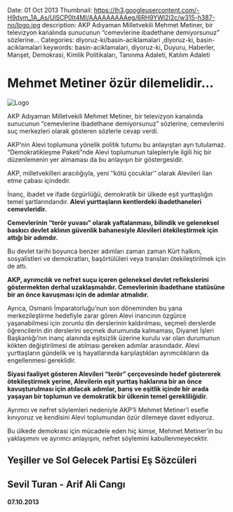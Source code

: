 Date: 01 Oct 2013
Thumbnail: https://lh3.googleusercontent.com/-H9dvm_1A_As/UlSCP0It4MI/AAAAAAAAAeg/6RH9YWl2I2c/w315-h387-no/logo.jpg
description: AKP Adıyaman Milletvekili Mehmet Metiner, bir televizyon kanalında sunucunun “cemevlerine ibadethane demiyorsunuz” sözlerine...
Categories: diyoruz-ki/basin-aciklamalari ,diyoruz-ki, basin-aciklamalari
keywords: basin-aciklamalari, diyoruz-ki, Duyuru, Haberler, Manşet, Demokrasi, Kimlik Politikaları, Tanınma Adaleti, Katılım Adaleti


# Mehmet Metiner özür dilemelidir…

![Logo](https://lh3.googleusercontent.com/-H9dvm_1A_As/UlSCP0It4MI/AAAAAAAAAeg/6RH9YWl2I2c/w315-h387-no/logo.jpg)

AKP Adıyaman Milletvekili Mehmet Metiner, bir televizyon kanalında sunucunun “cemevlerine ibadethane demiyorsunuz” sözlerine, cemevlerini suç merkezleri olarak gösteren sözlerle cevap verdi.

AKP’nin Alevi toplumuna yönelik politik tutumu bu anlayıştan ayrı tutulamaz. “Demokratikleşme Paketi”nde Alevi toplumunun talepleriyle ilgili hiç bir düzenlemenin yer almaması da bu anlayışın bir göstergesidir.

AKP, milletvekilleri aracılığıyla, yeni ‘‘kötü çocuklar’’ olarak Alevileri ilan etme çabası içindedir.

İnanç, ibadet ve ifade özgürlüğü, demokratik bir ülkede eşit yurttaşlığın temel şartlarındandır. **Alevi yurttaşların kentlerdeki ibadethaneleri cemevleridir.**

**Cemevlerinin “terör yuvası” olarak yaftalanması, bilindik ve geleneksel baskıcı devlet aklının güvenlik bahanesiyle Alevileri ötekileştirmek için attığı bir adımdır.**

Bu devlet tarihi boyunca benzer adımları zaman zaman Kürt halkını, sosyalistleri ve demokratları, başörtülüleri veya transları ötekileştirilmek için de attı.

**AKP, ayrımcılık ve nefret suçu içeren geleneksel devlet reflekslerini göstermekten derhal uzaklaşmalıdır. Cemevlerinin ibadethane statüsüne bir an önce kavuşması için de adımlar atmalıdır.**

Ayrıca, Osmanlı İmparatorluğu’nun son döneminden bu yana merkezileştirme hedefiyle zarar gören Alevi inancının özgürce yaşanabilmesi için zorunlu din derslerinin kaldırılması, seçmeli derslerde öğrencilerin din derslerini seçmek durumunda kalmaması, Diyanet İşleri Başkanlığı’nın inanç alanında eşitsizlik üzerine kurulu var olan durumunun kökten değiştirilmesi de atılması gereken adımlar arasındadır. Alevi yurttaşların gündelik ve iş hayatlarında karşılaştıkları ayrımcılıkların da engellenmesi gereklidir.

**Siyasi faaliyet gösteren Alevileri “terör” çerçevesinde hedef göstererek ötekileştirmek yerine, Alevilerin eşit yurttaş haklarına bir an önce kavuşturulması için atılacak adımlar, barış ve eşitlik içinde bir arada yaşayan bir toplumun ve demokratik bir ülkenin temel gerekliliğidir.** 

Ayrımcı ve nefret söylemleri nedeniyle AKP’li Mehmet Metiner’i esefle kınıyoruz ve kendisini Alevi toplumundan özür dilemeye davet ediyoruz.

Bu ülkede demokrasi için mücadele eden hiç kimse, Mehmet Metiner’in bu yaklaşımını ve ayrımcı anlayışını, nefret söylemini kabullenmeyecektir.


## Yeşiller ve Sol Gelecek Partisi Eş Sözcüleri
## Sevil Turan - Arif Ali Cangı
#### 07.10.2013
